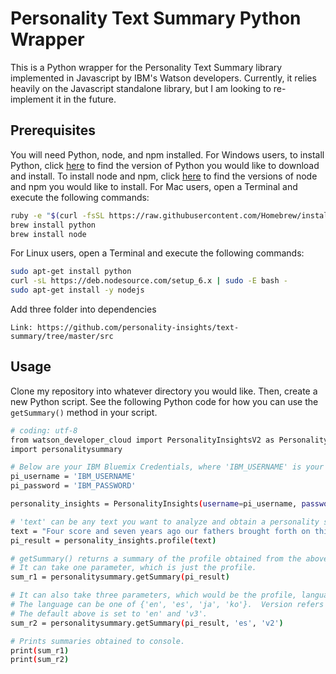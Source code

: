 # Personality Text Summary Python Wrapper
This is a Python wrapper for the Personality Text Summary library implemented in Javascript by IBM's Watson developers.
Currently, it relies heavily on the Javascript standalone library, but I am looking to re-implement it in the future.

## Prerequisites
You will need Python, node, and npm installed.
For Windows users, to install Python, click [here](https://www.python.org/downloads/windows/) to find the version of Python you would like to download and install. To install node and npm, click [here](https://nodejs.org/en/download/) to find the versions of node and npm you would like to install.
For Mac users, open a Terminal and execute the following commands:
```sh
ruby -e "$(curl -fsSL https://raw.githubusercontent.com/Homebrew/install/master/install)"
brew install python
brew install node
```
For Linux users, open a Terminal and execute the following commands:
```sh
sudo apt-get install python
curl -sL https://deb.nodesource.com/setup_6.x | sudo -E bash -
sudo apt-get install -y nodejs
```

Add three folder into dependencies
```
Link: https://github.com/personality-insights/text-summary/tree/master/src
```
## Usage
Clone my repository into whatever directory you would like. Then, create a new Python script.
See the following Python code for how you can use the `getSummary()` method in your script.
```sh
# coding: utf-8
from watson_developer_cloud import PersonalityInsightsV2 as PersonalityInsights
import personalitysummary

# Below are your IBM Bluemix Credentials, where 'IBM_USERNAME' is your username and 'IBM_PASSWORD' is your password.
pi_username = 'IBM_USERNAME'
pi_password = 'IBM_PASSWORD'

personality_insights = PersonalityInsights(username=pi_username, password=pi_password)

# 'text' can be any text you want to analyze and obtain a personality summary of. I've provided the Gettysburg Address as an example.
text = "Four score and seven years ago our fathers brought forth on this continent, a new nation, conceived in Liberty, and dedicated to the proposition that all men are created equal. Now we are engaged in a great civil war, testing whether that nation, or any nation so conceived and so dedicated, can long endure. We are met on a great battle-field of that war. We have come to dedicate a portion of that field, as a final resting place for those who here gave their lives that that nation might live. It is altogether fitting and proper that we should do this. But, in a larger sense, we can not dedicate -- we can not consecrate -- we can not hallow -- this ground. The brave men, living and dead, who struggled here, have consecrated it, far above our poor power to add or detract. The world will little note, nor long remember what we say here, but it can never forget what they did here. It is for us the living, rather, to be dedicated here to the unfinished work which they who fought here have thus far so nobly advanced. It is rather for us to be here dedicated to the great task remaining before us -- that from these honored dead we take increased devotion to that cause for which they gave the last full measure of devotion -- that we here highly resolve that these dead shall not have died in vain -- that this nation, under God, shall have a new birth of freedom -- and that government of the people, by the people, for the people, shall not perish from the earth."
pi_result = personality_insights.profile(text)

# getSummary() returns a summary of the profile obtained from the above text.
# It can take one parameter, which is just the profile.
sum_r1 = personalitysummary.getSummary(pi_result)

# It can also take three parameters, which would be the profile, language, and version of the Personality Insights Summary.
# The language can be one of {'en', 'es', 'ja', 'ko'}.  Version refers to which version of Watson Personality Insights to use, and can be either 'v2' or 'v3'.
# The default above is set to 'en' and 'v3'.
sum_r2 = personalitysummary.getSummary(pi_result, 'es', 'v2')

# Prints summaries obtained to console.
print(sum_r1)
print(sum_r2)
```
